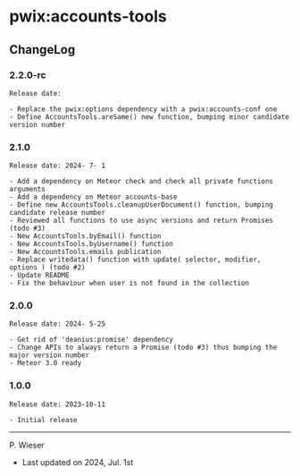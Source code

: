 # pwix:accounts-tools

## ChangeLog

### 2.2.0-rc

    Release date: 

    - Replace the pwix:options dependency with a pwix:accounts-conf one
    - Define AccountsTools.areSame() new function, bumping minor candidate version number

### 2.1.0

    Release date: 2024- 7- 1

    - Add a dependency on Meteor check and check all private functions arguments
    - Add a dependency on Meteor accounts-base
    - Define new AccountsTools.cleanupUserDocument() function, bumping candidate release number
    - Reviewed all functions to use async versions and return Promises (todo #3)
    - New AccountsTools.byEmail() function
    - New AccountsTools.byUsername() function
    - New AccountsTools.emails publication
    - Replace writedata() function with update( selector, modifier, options ) (todo #2)
    - Update README
    - Fix the behaviour when user is not found in the collection

### 2.0.0

    Release date: 2024- 5-25

    - Get rid of 'deanius:promise' dependency
    - Change APIs to always return a Promise (todo #3) thus bumping the major version number
    - Meteor 3.0 ready

### 1.0.0

    Release date: 2023-10-11

    - Initial release

---
P. Wieser
- Last updated on 2024, Jul. 1st
